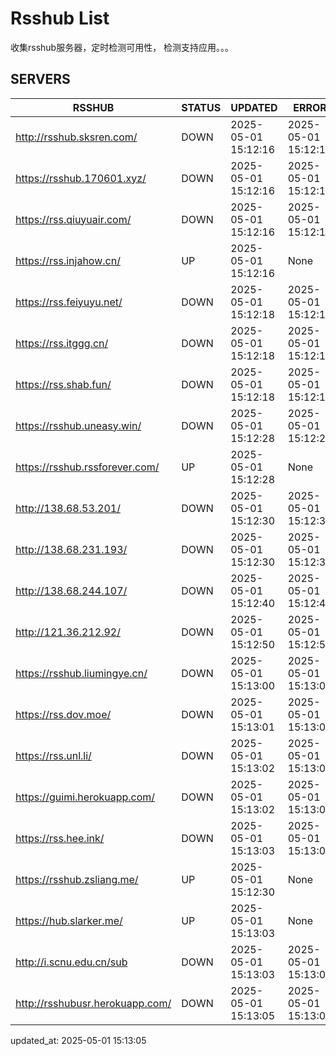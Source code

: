 # Rsshub List

收集rsshub服务器，定时检测可用性， 检测支持应用。。。


## SERVERS

|  RSSHUB   | STATUS  | UPDATED  | ERROR  | TWITTER |  
|  ----  | ----  | ----  | ----  | ---- |  
| http://rsshub.sksren.com/ | DOWN | 2025-05-01 15:12:16 | 2025-05-01 15:12:16 |  
| https://rsshub.170601.xyz/ | DOWN | 2025-05-01 15:12:16 | 2025-05-01 15:12:16 |  
| https://rss.qiuyuair.com/ | DOWN | 2025-05-01 15:12:16 | 2025-05-01 15:12:16 |  
| https://rss.injahow.cn/ | UP | 2025-05-01 15:12:16 | None ||  
| https://rss.feiyuyu.net/ | DOWN | 2025-05-01 15:12:18 | 2025-05-01 15:12:18 |  
| https://rss.itggg.cn/ | DOWN | 2025-05-01 15:12:18 | 2025-05-01 15:12:18 |  
| https://rss.shab.fun/ | DOWN | 2025-05-01 15:12:18 | 2025-05-01 15:12:18 |  
| https://rsshub.uneasy.win/ | DOWN | 2025-05-01 15:12:28 | 2025-05-01 15:12:28 |  
| https://rsshub.rssforever.com/ | UP | 2025-05-01 15:12:28 | None ||  
| http://138.68.53.201/ | DOWN | 2025-05-01 15:12:30 | 2025-05-01 15:12:30 |  
| http://138.68.231.193/ | DOWN | 2025-05-01 15:12:30 | 2025-05-01 15:12:30 |  
| http://138.68.244.107/ | DOWN | 2025-05-01 15:12:40 | 2025-05-01 15:12:40 |  
| http://121.36.212.92/ | DOWN | 2025-05-01 15:12:50 | 2025-05-01 15:12:50 |  
| https://rsshub.liumingye.cn/ | DOWN | 2025-05-01 15:13:00 | 2025-05-01 15:13:00 |  
| https://rss.dov.moe/ | DOWN | 2025-05-01 15:13:01 | 2025-05-01 15:13:01 |  
| https://rss.unl.li/ | DOWN | 2025-05-01 15:13:02 | 2025-05-01 15:13:02 |  
| https://guimi.herokuapp.com/ | DOWN | 2025-05-01 15:13:02 | 2025-05-01 15:13:02 |  
| https://rss.hee.ink/ | DOWN | 2025-05-01 15:13:03 | 2025-05-01 15:13:03 |  
| https://rsshub.zsliang.me/ | UP | 2025-05-01 15:12:30 | None |OK|  
| https://hub.slarker.me/ | UP | 2025-05-01 15:13:03 | None ||  
| http://i.scnu.edu.cn/sub | DOWN | 2025-05-01 15:13:03 | 2025-05-01 15:13:03 |  
| http://rsshubusr.herokuapp.com/ | DOWN | 2025-05-01 15:13:05 | 2025-05-01 15:13:05 |  
  

updated_at: 2025-05-01 15:13:05  
